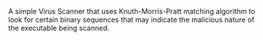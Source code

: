 A simple Virus Scanner that uses Knuth-Morris-Pratt matching algorithm to look for certain binary sequences that may indicate the malicious nature of the executable being scanned. 
